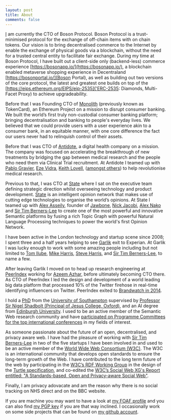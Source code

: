```yaml
---
layout: post 
title: About
comments: false
---
```


[I](https://uk.linkedin.com/in/mischat/) am currently the CTO of Boson Protocol. Boson Protocol is a trust-minimised protocol for the exchange of off-chain items with on chain tokens. Our vision is to bring decentralised commerce to the Internet by enable the exchange of physical goods via a blockchain, without the need for a trusted central entity to facilitate fair exchange. During my time at Boson Protocol, I have built out a client-side only (backend-less) commerce experience [https://bosonapp.io/](https://bosonapp.io/), a blockchain enabled metaverse shopping experience in Decentraland [https://bosonportal.io/](Boson Portal), as well as building out two versions of the core protocol, the latest and greatest one builds on top of the [https://eips.ethereum.org/EIPS/eip-2535]('ERC-2535: Diamonds, Multi-Facet Proxy) to achieve upgradeability.

Before that I was Founding CTO of [Monolith](https://monolith.xyz/) (previously known as TokenCard), an Ethereum Project on a mission to disrupt consumer banking. We built the world’s first truly non-custodial consumer banking platform; bringing decentralisation and banking to people's everyday lives. We believed that we could provide users with a user experience akin to a consumer bank, in an equitable manner, with one core difference the fact our users never had to relinquish control of their assets.

Before that I was CTO of [Antidote](https://antidote.me/), a digital health company on a mission. The company was focused on accelerating the breakthrough of new treatments by bridging the gap between medical research and the people who need them via Clinical Trial recruitment. At Antidote I teamed up with [Pablo Gravier](https://uk.linkedin.com/in/pablograiver), [Eze Vidra](https://twitter.com/ediggs), [Keith Lovell](https://www.linkedin.com/in/keith-lovell-2ab869), ([amongst others](https://antidote.me/about-us/team/)) to help revolutionise medical research.

Previous to that, I was CTO at [State](https://state.com/) where I sat on the executive team defining strategic direction whilst overseeing technology and product development. [State](http://state.com/) is an intelligent opinion network that makes use of cutting edge technologies to organise the world’s opinions. At State I teamed up with [Alex Asseily](https://www.linkedin.com/pub/alexander-asseily/94/a49/305), founder of [Jawbone](https://jawbone.com/), [Nick Jacobi](https://www.linkedin.com/in/nick-jakobi-4b5569/), [Alex Nako](https://www.linkedin.com/in/alexnako/) and [Sir Tim Berners-Lee](https://www.w3.org/People/Berners-Lee/) to create one of the most powerful and innovative Semantic platforms by fusing a rich Topic Graph with powerful Natural Language Processing techniques to power the world's first Opinion Network.

I have been active in the London technology and startup scene since 2008; I spent three and a half years helping to see [Garlik](http://www.garlik.com/) exit to Experian. At Garlik I was lucky enough to work with some amazing people including but not limited to [Tom Ilube](https://en.wikipedia.org/wiki/Tom_Ilube), [Mike Harris](https://en.wikipedia.org/wiki/Mike_Harris_(entrepreneur)), [Steve Harris](https://www.linkedin.com/in/swharris/), and [Sir Tim Berners-Lee](https://www.w3.org/People/Berners-Lee/), to name a few.

After leaving Garlik I moved on to head up research engineering at [PeerIndex](http://www.peerindex.com/) working for [Azeem Azhar](https://twitter.com/azeem), before ultimately becoming CTO there. As CTO of PeerIndex I led the design and development of a world leading big data platform that processed 10% of the Twitter firehose in real-time identifying influencers on Twitter. PeerIndex exited to [Brandwatch in 2014](https://www.brandwatch.com/p/peerindex-and-brandwatch/).

I hold a [PhD](/docs/tuffield_2010.pdf) from the [University of Southampton](http://www.ecs.soton.ac.uk/) supervised by [Professor Sir Nigel Shadbolt (Principal of Jesus College, Oxford)](https://en.wikipedia.org/wiki/Nigel_Shadbolt), and an AI degree from [Edinburgh University](http://www.ed.ac.uk/informatics/). I used to be an active member of the Semantic Web research community and have [participated on Programme Committees for the top international conferences](https://mmt.me.uk/about#programme) in my fields of interest.

As someone passionate about the future of an open, decentralised, and privacy aware web. I have had the pleasure of working with [Sir Tim Berners-Lee](https://en.wikipedia.org/wiki/Tim_Berners-Lee) in two of the five startups I have been involved in and used to be an active member of the [World Wide Web Consortium (W3C)](https://www.w3.org/). The W3C is an international community that develops open standards to ensure the long-term growth of the Web. I have contributed to the long term future of the web by participating in the [W3C’s RDF Working Group](https://www.w3.org/2011/rdf-wg/wiki/Main_Page) in the design of the [Turtle specification](https://www.w3.org/TR/turtle/), and co-edited the [W3C’s Social Web XG's Report entitled: "A Standards-based, Open and Privacy-aware Social Web"](https://www.w3.org/2005/Incubator/socialweb/XGR-socialweb-20101206/).

Finally, I am privacy adovacate and am the reason why there is no social tracking on NHS direct and on the BBC website.

If you are machine you may want to have a look at [my FOAF profile](https://mmt.me.uk/foaf.rdf#mischa) and you can also find [my PGP key](https://mmt.me.uk/mischa.pubkey.asc) if you are that way inclined. I occasionally work on some side projects that can be found on [my github account](https://github.com/mischat).
